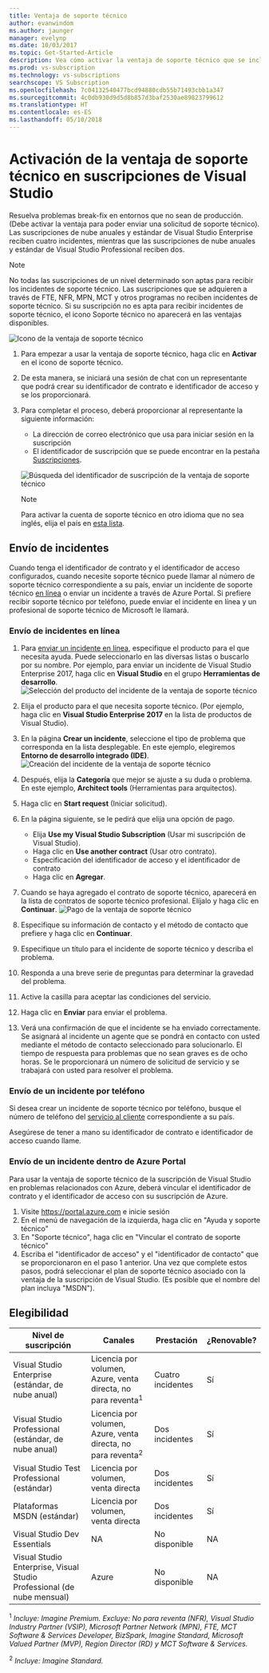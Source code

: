 ```yaml
---
title: Ventaja de soporte técnico
author: evanwindom
ms.author: jaunger
manager: evelynp
ms.date: 10/03/2017
ms.topic: Get-Started-Article
description: Vea cómo activar la ventaja de soporte técnico que se incluye con la suscripción de Visual Studio.
ms.prod: vs-subscription
ms.technology: vs-subscriptions
searchscope: VS Subscription
ms.openlocfilehash: 7c04132540477bcd94880cdb55b71493cbb1a347
ms.sourcegitcommit: 4c0db930d9d5d8b857d3baf2530ae89823799612
ms.translationtype: HT
ms.contentlocale: es-ES
ms.lasthandoff: 05/10/2018
---
```

# <a name="activating-the-technical-support-benefit-in-visual-studio-subscriptions"></a>Activación de la ventaja de soporte técnico en suscripciones de Visual Studio

Resuelva problemas break-fix en entornos que no sean de producción.  (Debe activar la ventaja para poder enviar una solicitud de soporte técnico).  Las suscripciones de nube anuales y estándar de Visual Studio Enterprise reciben cuatro incidentes, mientras que las suscripciones de nube anuales y estándar de Visual Studio Professional reciben dos.  

   > [!NOTE]
   > No todas las suscripciones de un nivel determinado son aptas para recibir los incidentes de soporte técnico.  Las suscripciones que se adquieren a través de FTE, NFR, MPN, MCT y otros programas no reciben incidentes de soporte técnico.  Si su suscripción no es apta para recibir incidentes de soporte técnico, el icono Soporte técnico no aparecerá en las ventajas disponibles. 

   ![Icono de la ventaja de soporte técnico](_img\vs-tech-support\vs-tech-support-tile.png)

1.  Para empezar a usar la ventaja de soporte técnico, haga clic en **Activar** en el icono de soporte técnico. 
2.  De esta manera, se iniciará una sesión de chat con un representante que podrá crear su identificador de contrato e identificador de acceso y se los proporcionará. 
3.  Para completar el proceso, deberá proporcionar al representante la siguiente información:
    - La dirección de correo electrónico que usa para iniciar sesión en la suscripción
    - El identificador de suscripción que se puede encontrar en la pestaña [Suscripciones](https://my.visualstudio.com/subscriptions). 

    ![Búsqueda del identificador de suscripción de la ventaja de soporte técnico](_img\vs-tech-support\vs-tech-support-subID-cropped.png)

    > [!NOTE]
    > Para activar la cuenta de soporte técnico en otro idioma que no sea inglés, elija el país en [esta lista](http://support.microsoft.com/activatesupport).   

## <a name="how-to-submit-an-incident"></a>Envío de incidentes
Cuando tenga el identificador de contrato y el identificador de acceso configurados, cuando necesite soporte técnico puede llamar al número de soporte técnico correspondiente a su país, enviar un incidente de soporte técnico [en línea](http://support.microsoft.com/oas/) o enviar un incidente a través de Azure Portal.  Si prefiere recibir soporte técnico por teléfono, puede enviar el incidente en línea y un profesional de soporte técnico de Microsoft le llamará.

### <a name="submit-an-incident-online"></a>Envío de incidentes en línea
1.  Para [enviar un incidente en línea](http://support.microsoft.com/oas/), especifique el producto para el que necesita ayuda.  Puede seleccionarlo en las diversas listas o buscarlo por su nombre.  Por ejemplo, para enviar un incidente de Visual Studio Enterprise 2017, haga clic en **Visual Studio** en el grupo **Herramientas de desarrollo**. 
    ![Selección del producto del incidente de la ventaja de soporte técnico](_img\vs-tech-support\vs-tech-support-select-product.png)

2.  Elija el producto para el que necesita soporte técnico.  (Por ejemplo, haga clic en **Visual Studio Enterprise 2017** en la lista de productos de Visual Studio). 
3.  En la página **Crear un incidente**, seleccione el tipo de problema que corresponda en la lista desplegable.  En este ejemplo, elegiremos **Entorno de desarrollo integrado (IDE)**.
    ![Creación del incidente de la ventaja de soporte técnico](_img\vs-tech-support\vs-tech-support-create-incident.png)

4.  Después, elija la **Categoría** que mejor se ajuste a su duda o problema.  En este ejemplo, **Architect tools** (Herramientas para arquitectos).
5.  Haga clic en **Start request** (Iniciar solicitud). 
6.  En la página siguiente, se le pedirá que elija una opción de pago.  
    - Elija **Use my Visual Studio Subscription** (Usar mi suscripción de Visual Studio). 
    - Haga clic en **Use another contract** (Usar otro contrato).
    - Especificación del identificador de acceso y el identificador de contrato
    - Haga clic en **Agregar**.
7.  Cuando se haya agregado el contrato de soporte técnico, aparecerá en la lista de contratos de soporte técnico profesional.  Elíjalo y haga clic en **Continuar**.
     ![Pago de la ventaja de soporte técnico](_img\vs-tech-support\vs-tech-support-payment.png)

8.  Especifique su información de contacto y el método de contacto que prefiere y haga clic en **Continuar**.  
9.  Especifique un título para el incidente de soporte técnico y describa el problema.  
10. Responda a una breve serie de preguntas para determinar la gravedad del problema.  
11. Active la casilla para aceptar las condiciones del servicio.
12. Haga clic en **Enviar** para enviar el problema.  
13. Verá una confirmación de que el incidente se ha enviado correctamente.  Se asignará al incidente un agente que se pondrá en contacto con usted mediante el método de contacto seleccionado para solucionarlo.  El tiempo de respuesta para problemas que no sean graves es de ocho horas. Se le proporcionará un número de solicitud de servicio y se trabajará con usted para resolver el problema. 

### <a name="submit-an-incident-by-phone"></a>Envío de un incidente por teléfono
Si desea crear un incidente de soporte técnico por teléfono, busque el número de teléfono del [servicio al cliente](https://support.microsoft.com/help/13948/global-customer-service-phone-numbers) correspondiente a su país.  

Asegúrese de tener a mano su identificador de contrato e identificador de acceso cuando llame. 

### <a name="submit-an-incident-within-the-azure-portal"></a>Envío de un incidente dentro de Azure Portal
Para usar la ventaja de soporte técnico de la suscripción de Visual Studio en problemas relacionados con Azure, deberá vincular el identificador de contrato y el identificador de acceso con su suscripción de Azure.  
1.  Visite https://portal.azure.com e inicie sesión
2.  En el menú de navegación de la izquierda, haga clic en "Ayuda y soporte técnico"
3.  En "Soporte técnico", haga clic en "Vincular el contrato de soporte técnico"
4.  Escriba el "identificador de acceso" y el "identificador de contacto" que se proporcionaron en el paso 1 anterior.
Una vez que complete estos pasos, podrá seleccionar el plan de soporte técnico asociado con la ventaja de la suscripción de Visual Studio.  (Es posible que el nombre del plan incluya "MSDN").

## <a name="eligibility"></a>Elegibilidad
| Nivel de suscripción                                                 |     Canales                                            | Prestación                                                          | ¿Renovable?    |
|--------------------------------------------------------------------|---------------------------------------------------------|------------------------------------------------------------------|---------------|
| Visual Studio Enterprise (estándar, de nube anual)   | Licencia por volumen, Azure, venta directa, no para reventa<sup>1</sup> | Cuatro incidentes       |  Sí|
| Visual Studio Professional (estándar, de nube anual) | Licencia por volumen, Azure, venta directa, no para reventa<sup>2</sup>                                        | Dos incidentes                                                          |Sí         |
| Visual Studio Test Professional (estándar)                         | Licencia por volumen, venta directa                                              | Dos incidentes                                             |  Sí         |
| Plataformas MSDN (estándar)                                          | Licencia por volumen, venta directa                                              | Dos incidentes                                               | Sí         |
| Visual Studio Dev Essentials | NA  | No disponible |NA|
| Visual Studio Enterprise, Visual Studio Professional (de nube mensual) | Azure                                       | No disponible                                                           |NA|

<sup>1</sup>  *Incluye:  Imagine Premium. Excluye: No para reventa (NFR), Visual Studio Industry Partner (VSIP), Microsoft Partner Network (MPN), FTE, MCT Software & Services Developer, BizSpark, Imagine Standard, Microsoft Valued Partner (MVP), Region Director (RD) y MCT Software & Services.*

<sup>2</sup>  *Incluye:  Imagine Standard.*

 

